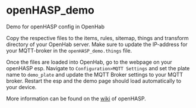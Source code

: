 # openHASP_demo
Demo for openHASP config in OpenHab

Copy the respective files to the items, rules, sitemap, things and transform directory of your OpenHab server.
Make sure to update the IP-address for your MQTT-broker in the `openHASP_demo.things` file.

Once the files are loaded into OpenHab, go to the webpage on your openHASP esp. Navigate to `Configuration>MQTT Settings` and set the plate name to `demo_plate` and update the MQTT Broker settings to your MQTT broker.
Restart the esp and the demo page should load automatically to your device.

More information can be found on the [wiki](https://haswitchplate.github.io/openHASP-docs/) of openHASP. 